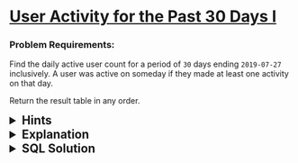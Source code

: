 # [User Activity for the Past 30 Days I](https://leetcode.com/problems/user-activity-for-the-past-30-days-i/description/?envType=study-plan-v2&envId=top-sql-50)

### Problem Requirements:

Find the daily active user count for a period of <code>30</code> days ending <code>2019-07-27</code> inclusively. A user was active on someday if they made at least one activity on that day.

Return the result table in any order.

<details>
<summary style="font-size:1.3rem;"> <strong>Hints</strong> </summary> 

<details>
      <summary>Hint#1</summary>
      <p>SQL has an aggregation function called <code>COUNT(expression)</code> which count all the rows that satisfy a specified condition</p>
</details>
<details>
      <summary>Hint#2</summary>
      <p>Use <code>GROUP BY</code> clause to group a set of rows into a set of summary rows</p>
</details>
<details>
      <summary>Hint#3</summary>
        <p>
            To remove duplicate rows from a result set, you can use the <code>DISTINCT</code> operator 
        </p>
</details>
</details>

<details>
<summary style="font-size:1.3rem;"> <strong>Explanation</strong> </summary>

<ul>
    <li>
        First , we need to filter the valid activities. we can do this by using <code>WHERE</code> clause.
        <br>
        the <code>activity_date</code> should be less than or equal <code>2019-07-27</code>
        and greater than or equal <code>2019-07-27 - (29 days)</code>.
        To subtract a date interval from a date we can use <code>DATE_SUB(date , interval)</code> function.
    </li>
    <li>
        To count the number of users we can use <code>COUNT()</code> function , but the table may have duplicate rows. Here we can use <code>DISTINCT</code> operator inside <code>COUNT()</code> function as follows <code>COUNT(DISTINCT user_id)</code> to avoid duplicate rows.
    </li>
    <li>
        Finally , to group the result by <code>activity_day</code> we should use <code>GROUP BY</code> clause.
    </li>
</ul>

</details>

<details>
<summary style="font-size:1.3rem"><strong> SQL Solution</strong> </summary> 


```sql
SELECT 
    activity_date AS day, 
    COUNT(DISTINCT user_id) AS active_users 
FROM 
    Activity 
WHERE 
    activity_date BETWEEN DATE_SUB('2019-07-27', INTERVAL 29 day) 
    AND '2019-07-27' 
GROUP BY 
    activity_date

```

</details>